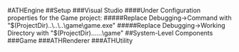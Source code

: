 #ATHEngine
##Setup
###Visual Studio
####Under Configuration properties for the Game project:
#####Replace Debugging->Command with "$(ProjectDir)..\..\..\game\game.exe"
#####Replace Debugging->Working Directory with "$(ProjectDir)..\..\..\game\"
##System-Level Components
###Game
###ATHRenderer
###ATHUtility
